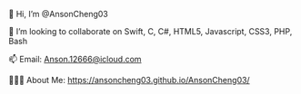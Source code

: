 👋 Hi, I’m @AnsonCheng03

💞️ I’m looking to collaborate on Swift, C, C#, HTML5, Javascript, CSS3, PHP, Bash

📫 Email: Anson.12666@icloud.com

👨🏻‍💻 About Me: https://ansoncheng03.github.io/AnsonCheng03/
